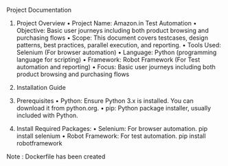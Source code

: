 Project Documentation

1. Project Overview
•	Project Name: Amazon.in Test Automation
•	Objective: Basic user journeys including both product browsing and purchasing flows
•	Scope: This document covers testcases, design patterns, best practices, parallel execution, and reporting.
•	Tools Used: Selenium (For browser automation)
•	Language: Python (programming language for scripting)
•	Framework: Robot Framework (For Test automation and reporting)
•	Focus: Basic user journeys including both product browsing and purchasing flows

2. Installation Guide
1. Prerequisites
•	Python: Ensure Python 3.x is installed. You can download it from python.org.
•	pip: Python package installer, usually included with Python.
2. Install Required Packages:
•	Selenium: For browser automation.
pip install selenium
•	Robot Framework: For test automation.
pip install robotframework

Note : Dockerfile has been created
